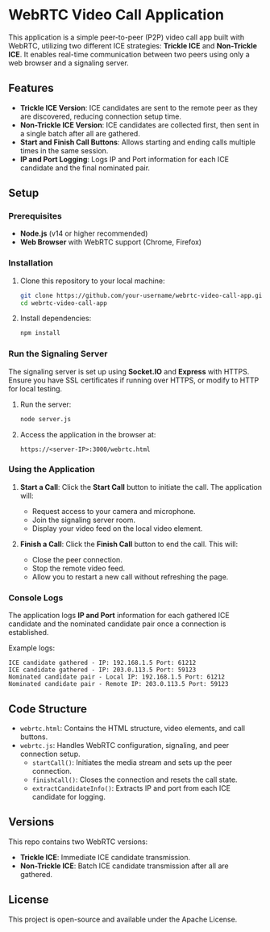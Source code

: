# WebRTC Video Call Application

This application is a simple peer-to-peer (P2P) video call app built with WebRTC, utilizing two different ICE strategies: **Trickle ICE** and **Non-Trickle ICE**. It enables real-time communication between two peers using only a web browser and a signaling server.

## Features

- **Trickle ICE Version**: ICE candidates are sent to the remote peer as they are discovered, reducing connection setup time.
- **Non-Trickle ICE Version**: ICE candidates are collected first, then sent in a single batch after all are gathered.
- **Start and Finish Call Buttons**: Allows starting and ending calls multiple times in the same session.
- **IP and Port Logging**: Logs IP and Port information for each ICE candidate and the final nominated pair.

## Setup

### Prerequisites

- **Node.js** (v14 or higher recommended)
- **Web Browser** with WebRTC support (Chrome, Firefox)

### Installation

1. Clone this repository to your local machine:

    ```bash
    git clone https://github.com/your-username/webrtc-video-call-app.git
    cd webrtc-video-call-app
    ```

2. Install dependencies:

    ```bash
    npm install
    ```

### Run the Signaling Server

The signaling server is set up using **Socket.IO** and **Express** with HTTPS. Ensure you have SSL certificates if running over HTTPS, or modify to HTTP for local testing.

1. Run the server:

    ```bash
    node server.js
    ```

2. Access the application in the browser at:

    ```plaintext
    https://<server-IP>:3000/webrtc.html
    ```

### Using the Application

1. **Start a Call**: Click the **Start Call** button to initiate the call. The application will:
   - Request access to your camera and microphone.
   - Join the signaling server room.
   - Display your video feed on the local video element.

2. **Finish a Call**: Click the **Finish Call** button to end the call. This will:
   - Close the peer connection.
   - Stop the remote video feed.
   - Allow you to restart a new call without refreshing the page.

### Console Logs

The application logs **IP and Port** information for each gathered ICE candidate and the nominated candidate pair once a connection is established.

Example logs:
```plaintext
ICE candidate gathered - IP: 192.168.1.5 Port: 61212
ICE candidate gathered - IP: 203.0.113.5 Port: 59123
Nominated candidate pair - Local IP: 192.168.1.5 Port: 61212
Nominated candidate pair - Remote IP: 203.0.113.5 Port: 59123
```

## Code Structure

- `webrtc.html`: Contains the HTML structure, video elements, and call buttons.
- `webrtc.js`: Handles WebRTC configuration, signaling, and peer connection setup.
  - `startCall()`: Initiates the media stream and sets up the peer connection.
  - `finishCall()`: Closes the connection and resets the call state.
  - `extractCandidateInfo()`: Extracts IP and port from each ICE candidate for logging.

## Versions

This repo contains two WebRTC versions:
- **Trickle ICE**: Immediate ICE candidate transmission.
- **Non-Trickle ICE**: Batch ICE candidate transmission after all are gathered.

## License

This project is open-source and available under the Apache License.
